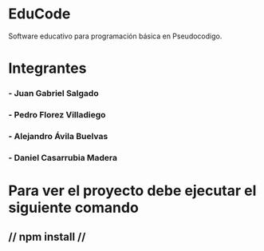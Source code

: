 # EduCode
Software educativo para programación básica en Pseudocodigo.


# Integrantes
### - Juan Gabriel  Salgado
### - Pedro Florez Villadiego
### - Alejandro Ávila Buelvas
### - Daniel Casarrubia Madera


# Para ver el proyecto debe ejecutar el siguiente comando

 ##   // npm install //